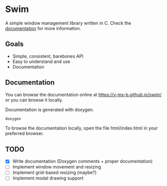# Swim

A simple window management library written in C. Check the
[documentation](https://y-mx-b.github.io/swim/) for more information.

## Goals

- Simple, consistent, barebones API
- Easy to understand and use
- Documentation

## Documentation

You can browse the documentation online at https://y-mx-b.github.io/swim/ or
you can browse it locally.

Documentation is generated with doxygen.

```sh
doxygen
```

To browse the documentation locally, open the file html/index.html in your
preferred browser.

## TODO

 - [X] Write documentation (Doxygen comments + proper documentation)
 - [ ] Implement window movement and resizing
 - [ ] Implement grid-based resizing (maybe?)
 - [ ] Implement modal drawing support
